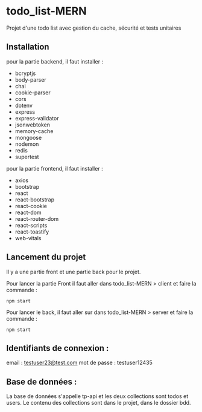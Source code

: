 # todo_list-MERN

Projet d'une todo list avec gestion du cache, sécurité et tests unitaires

## Installation 

pour la partie backend, il faut installer : 
  - bcryptjs
  - body-parser
  - chai
  - cookie-parser
  - cors
  - dotenv
  - express
  - express-validator
  - jsonwebtoken
  - memory-cache
  - mongoose
  - nodemon
  - redis
  - supertest

pour la partie frontend, il faut installer : 
  - axios
  - bootstrap
  - react
  - react-bootstrap
  - react-cookie
  - react-dom
  - react-router-dom
  - react-scripts
  - react-toastify
  - web-vitals

## Lancement du projet

Il y a une partie front et une partie back pour le projet.

Pour lancer la partie Front il faut aller dans todo_list-MERN > client et faire la commande :
````
npm start
````

Pour lancer le back, il faut aller sur dans todo_list-MERN > server et faire la commande : 
````
npm start
````


## Identifiants de connexion : 

email : testuser23@test.com
mot de passe : testuser12435

## Base de données : 

La base de données s'appelle tp-api et les deux collections sont todos et users. Le contenu des collections sont dans le projet, dans le dossier bdd.

